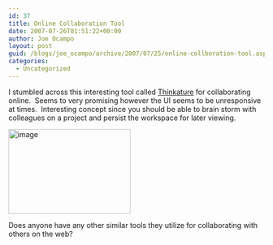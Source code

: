 ```yaml
---
id: 37
title: Online Collaboration Tool
date: 2007-07-26T01:51:22+00:00
author: Joe Ocampo
layout: post
guid: /blogs/joe_ocampo/archive/2007/07/25/online-collboration-tool.aspx
categories:
  - Uncategorized
---
```

I stumbled across this interesting tool called <a href="http://thinkature.com/" target="_blank">Thinkature</a> for collaborating online.&nbsp; Seems to&nbsp;very&nbsp;promising however the UI seems to be&nbsp;unresponsive at times.&nbsp; Interesting concept&nbsp;since you should be able to brain storm with colleagues on a project and persist the workspace for later viewing.&nbsp;&nbsp;

[<img style="border-right: 0px;border-top: 0px;border-left: 0px;border-bottom: 0px" height="167" alt="image" src="http://lostechies.com/joeocampo/files/2011/03OnlineCollborationTool_14F6C/image_thumb.png" width="240" border="0" />](http://lostechies.com/joeocampo/files/2011/03OnlineCollborationTool_14F6C/image.png) 

Does anyone have any other similar tools they utilize for collaborating with others on the web?